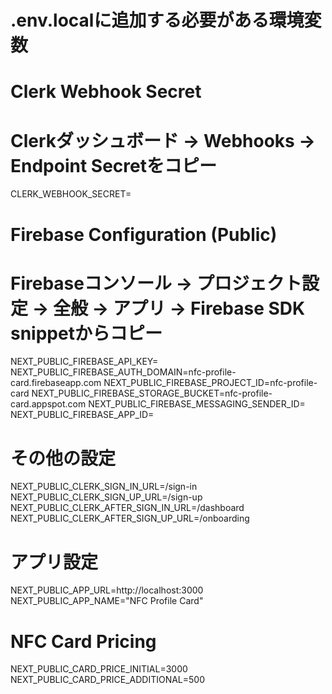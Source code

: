 # .env.localに追加する必要がある環境変数

# Clerk Webhook Secret
# Clerkダッシュボード → Webhooks → Endpoint Secretをコピー
CLERK_WEBHOOK_SECRET=

# Firebase Configuration (Public)
# Firebaseコンソール → プロジェクト設定 → 全般 → アプリ → Firebase SDK snippetからコピー
NEXT_PUBLIC_FIREBASE_API_KEY=
NEXT_PUBLIC_FIREBASE_AUTH_DOMAIN=nfc-profile-card.firebaseapp.com
NEXT_PUBLIC_FIREBASE_PROJECT_ID=nfc-profile-card
NEXT_PUBLIC_FIREBASE_STORAGE_BUCKET=nfc-profile-card.appspot.com
NEXT_PUBLIC_FIREBASE_MESSAGING_SENDER_ID=
NEXT_PUBLIC_FIREBASE_APP_ID=

# その他の設定
NEXT_PUBLIC_CLERK_SIGN_IN_URL=/sign-in
NEXT_PUBLIC_CLERK_SIGN_UP_URL=/sign-up
NEXT_PUBLIC_CLERK_AFTER_SIGN_IN_URL=/dashboard
NEXT_PUBLIC_CLERK_AFTER_SIGN_UP_URL=/onboarding

# アプリ設定
NEXT_PUBLIC_APP_URL=http://localhost:3000
NEXT_PUBLIC_APP_NAME="NFC Profile Card"

# NFC Card Pricing
NEXT_PUBLIC_CARD_PRICE_INITIAL=3000
NEXT_PUBLIC_CARD_PRICE_ADDITIONAL=500
